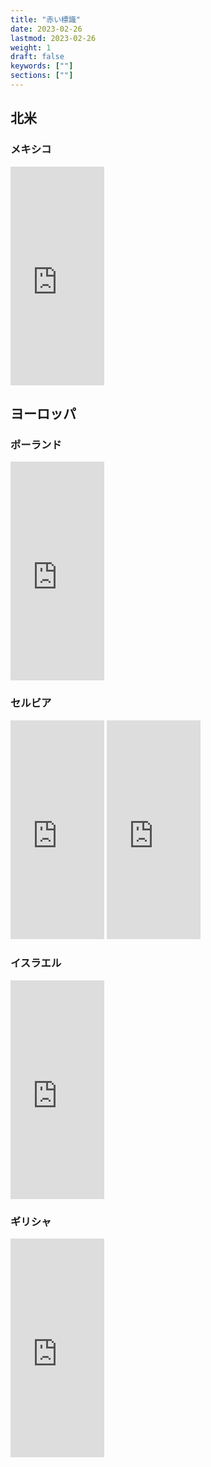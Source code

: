```yaml
---
title: "赤い標識"
date: 2023-02-26
lastmod: 2023-02-26
weight: 1
draft: false
keywords: [""]
sections: [""]
---
```


## 北米
### メキシコ
<div class="googlemap-if">
<iframe src="https://www.google.com/maps/embed?pb=!4v1677590496729!6m8!1m7!1sguzKDceUbL4CP9SVjuMjuw!2m2!1d19.41769253521242!2d-99.1308136556745!3f234.66166760658533!4f-2.1389103311812505!5f2.875662862705756" width="150" height="350" style="border:0;" allowfullscreen="" loading="lazy" referrerpolicy="no-referrer-when-downgrade"></iframe>
</div>

## ヨーロッパ

### ポーランド
<div class="googlemap-if">
<iframe src="https://www.google.com/maps/embed?pb=!4v1677632357946!6m8!1m7!1sCAoSLEFGMVFpcE1uVHRGVE0xWDZJcEFjNFctQVNtTl9SUDR2eU1EdjE1aTZxclEt!2m2!1d50.064307917158!2d19.938016808106!3f45.14783888054766!4f6.4740643353976!5f3.325193203789971" width="150" height="350" style="border:0;" allowfullscreen="" loading="lazy" referrerpolicy="no-referrer-when-downgrade"></iframe>
</div>

### セルビア
<div class="googlemap-if">
<iframe src="https://www.google.com/maps/embed?pb=!4v1677456853184!6m8!1m7!1sRnfGyzw2lXyx26NxKo91rg!2m2!1d43.31857656828732!2d21.89933798331244!3f223.91020222191406!4f-1.6227395889979732!5f3.27268232990212" width="150" height="350" style="border:0;" allowfullscreen="" loading="lazy" referrerpolicy="no-referrer-when-downgrade"></iframe>

<iframe src="https://www.google.com/maps/embed?pb=!4v1677456948120!6m8!1m7!1syJy8C_CwuHx3KRGErYX9Sw!2m2!1d43.31821815976792!2d21.8994128718399!3f136.63779741908886!4f-3.080912013199068!5f3.298322843813135" width="150" height="350" style="border:0;" allowfullscreen="" loading="lazy" referrerpolicy="no-referrer-when-downgrade"></iframe>
</div>

### イスラエル
<div class="googlemap-if">
<iframe src="https://www.google.com/maps/embed?pb=!4v1677904092378!6m8!1m7!1sKQmfEbTa999OgUw1mbE-pw!2m2!1d32.06294327722996!2d34.76714597314712!3f28.873821278102053!4f-4.441864363389939!5f2.780186913494874" width="150" height="350" style="border:0;" allowfullscreen="" loading="lazy" referrerpolicy="no-referrer-when-downgrade"></iframe>
</div>

### ギリシャ
<div class="googlemap-if">
<iframe src="https://www.google.com/maps/embed?pb=!4v1677589759705!6m8!1m7!1sOAfAu1eD5zGoTFqOemHFNA!2m2!1d37.99042708595559!2d23.74648953994066!3f49.492452460175386!4f-3.069497816112687!5f2.7148827596233676" width="150" height="350" style="border:0;" allowfullscreen="" loading="lazy" referrerpolicy="no-referrer-when-downgrade"></iframe>
</div>